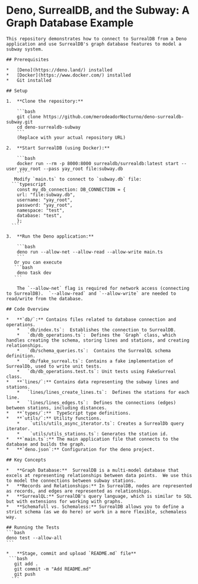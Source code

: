 # Deno, SurrealDB, and the Subway: A Graph Database Example

    This repository demonstrates how to connect to SurrealDB from a Deno application and use SurrealDB's graph database features to model a subway system.

    ## Prerequisites

    *   [Deno](https://deno.land/) installed
    *   [Docker](https://www.docker.com/) installed
    *   Git installed

    ## Setup

    1.  **Clone the repository:**

        ```bash
        git clone https://github.com/merodeadorNocturno/deno-surrealdb-subway.git
        cd deno-surrealdb-subway
        ```
        (Replace with your actual repository URL)

    2.  **Start SurrealDB (using Docker):**

        ```bash
        docker run --rm -p 8000:8000 surrealdb/surrealdb:latest start --user yay_root --pass yay_root file:subway.db
        ```
       Modify `main.ts` to connect to `subway.db` file:
      ```typescript
        const my_db_connection: DB_CONNECTION = {
        url: "file:subway.db",
        username: "yay_root",
        password: "yay_root",
        namespace: "test",
        database: "test",
        };
      ```

    3.  **Run the Deno application:**

        ```bash
        deno run --allow-net --allow-read --allow-write main.ts
        ```
       Or you can execute
       ```bash
        deno task dev
       ```

        The `--allow-net` flag is required for network access (connecting to SurrealDB).  `--allow-read` and `--allow-write` are needed to read/write from the database.

    ## Code Overview

    *   **`db/`:** Contains files related to database connection and operations.
        *   `db/index.ts`:  Establishes the connection to SurrealDB.
        *   `db/db_operations.ts`:  Defines the `Graph` class, which handles creating the schema, storing lines and stations, and creating relationships.
        *   `db/schema_queries.ts`:  Contains the SurrealQL schema definition.
        *   `db/fake_surreal.ts`: Contains a fake implementation of SurrealDb, used to write unit tests.
        *   `db/db_operations.test.ts`: Unit tests using FakeSurreal class.
    *   **`lines/`:** Contains data representing the subway lines and stations.
        *   `lines/lines_create_lines.ts`:  Defines the stations for each line.
        *   `lines/lines_edges.ts`:  Defines the connections (edges) between stations, including distances.
    *   **`types/`:**  TypeScript type definitions.
    *   **`utils/`:** Utility functions.
        *    `utils/utils_async_iterator.ts`: Creates a SurrealDb query iterator.
        *    `utils/utils_stations.ts`: Generates the station id.
    *   **`main.ts`:** The main application file that connects to the database and builds the graph.
    *   **`deno.json`:** Configuration for the deno project.

    ## Key Concepts

    *   **Graph Database:**  SurrealDB is a multi-model database that excels at representing relationships between data points.  We use this to model the connections between subway stations.
    *   **Records and Relationships:** In SurrealDB, nodes are represented as records, and edges are represented as relationships.
    *   **SurrealQL:** SurrealDB's query language, which is similar to SQL but with extensions for working with graphs.
    *   **Schemafull vs. Schemaless:** SurrealDB allows you to define a strict schema (as we do here) or work in a more flexible, schemaless way.

    ## Running the Tests
    ```bash
    deno test --allow-all
    ```

````
*   **Stage, commit and upload `README.md` file**
 ```bash
   git add .
   git commit -m "Add README.md"
   git push
  ```
````
